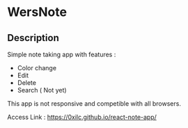 # WersNote

## Description
Simple note taking app with features :
  - Color change
  - Edit
  - Delete
  - Search ( Not yet)

This app is not responsive and competible with all browsers.

Access Link : https://0xilc.github.io/react-note-app/
